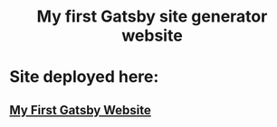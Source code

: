 <h1 align="center">
  My first Gatsby site generator website
</h1>

# Site deployed here:

## [My First Gatsby Website](https://malyz01.github.io/myfirstgatsby/)
